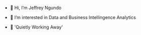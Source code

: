 - 👋 Hi, I’m Jeffrey Ngundo
- 👀 I’m interested in Data and Business Intellingence Analytics
  
- 🌱  'Quietly Working Away'
   
<!---
manjano/manjano is a ✨ special ✨ repository because its `README.md` (this file) appears on your GitHub profile.
You can click the Preview link to take a look at your changes.
--->
